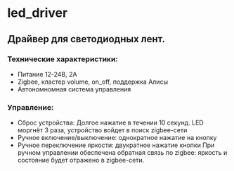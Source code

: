 # led_driver
## Драйвер для светодиодных лент.
### Технические характеристики:
- Питание 12-24В, 2А
- Zigbee, кластер volume, on_off, поддержка Алисы
- Автономномная система управления


### Управление:
- Сброс устройства: Долгое нажатие в течении 10 секунд. LED моргнёт 3 раза, устройство войдет в поиск zigbee-сети
- Ручное включение/выключение: однократное нажатие на кнопку
- Ручное переключение яркости: двукратное нажатие кнопки
При ручном управлении обеспечена обратная связь по zigbee: яркость и состояние будет отражено в zigbee-сети.
